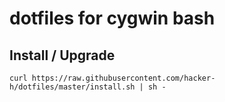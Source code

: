 # dotfiles for cygwin bash

## Install / Upgrade

```
curl https://raw.githubusercontent.com/hacker-h/dotfiles/master/install.sh | sh -
```

